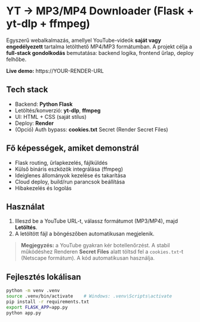 # YT → MP3/MP4 Downloader (Flask + yt-dlp + ffmpeg)

Egyszerű webalkalmazás, amellyel YouTube-videók **saját vagy engedélyezett** tartalma letölthető MP4/MP3 formátumban.
A projekt célja a **full-stack gondolkodás** bemutatása: backend logika, frontend űrlap, deploy felhőbe.

**Live demo:** https://YOUR-RENDER-URL

## Tech stack
- Backend: **Python Flask**
- Letöltés/konverzió: **yt-dlp**, **ffmpeg**
- UI: HTML + CSS (saját stílus)
- Deploy: **Render**
- (Opció) Auth bypass: **cookies.txt** Secret (Render Secret Files)

## Fő képességek, amiket demonstrál
- Flask routing, űrlapkezelés, fájlküldés
- Külső bináris eszközök integrálása (ffmpeg)
- Ideiglenes állományok kezelése és takarítása
- Cloud deploy, build/run parancsok beállítása
- Hibakezelés és logolás

## Használat
1. Illeszd be a YouTube URL-t, válassz formátumot (MP3/MP4), majd **Letöltés**.
2. A letöltött fájl a böngészőben automatikusan megjelenik.

> **Megjegyzés:** a YouTube gyakran kér botellenőrzést. A stabil működéshez Renderen **Secret Files** alatt töltsd fel a `cookies.txt`-t (Netscape formátum). A kód automatikusan használja.

## Fejlesztés lokálisan
```bash
python -m venv .venv
source .venv/bin/activate    # Windows: .venv\Scripts\activate
pip install -r requirements.txt
export FLASK_APP=app.py
python app.py
